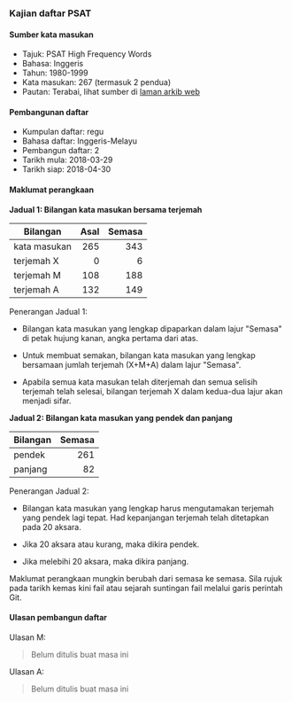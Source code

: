 ---
---

### Kajian daftar PSAT

#### Sumber kata masukan

* Tajuk: PSAT High Frequency Words
* Bahasa: Inggeris
* Tahun: 1980-1999
* Kata masukan: 267 (termasuk 2 pendua)
* Pautan: Terabai, lihat sumber di [laman arkib web][a]

#### Pembangunan daftar

* Kumpulan daftar: regu
* Bahasa daftar: Inggeris-Melayu
* Pembangun daftar: 2
* Tarikh mula: 2018-03-29
* Tarikh siap: 2018-04-30

#### Maklumat perangkaan

**Jadual 1: Bilangan kata masukan bersama terjemah**

| Bilangan     | Asal    | Semasa  |
| ------------ | -------:| -------:|
| kata masukan | 265     | 343     |
| terjemah X   | 0       | 6       |
| terjemah M   | 108     | 188     |
| terjemah A   | 132     | 149     |

Penerangan Jadual 1:

* Bilangan kata masukan yang lengkap dipaparkan dalam lajur
"Semasa" di petak hujung kanan, angka pertama dari atas.

* Untuk membuat semakan, bilangan kata masukan yang lengkap
bersamaan jumlah terjemah (X+M+A) dalam lajur "Semasa".

* Apabila semua kata masukan telah diterjemah dan semua
selisih terjemah telah selesai, bilangan terjemah X dalam
kedua-dua lajur akan menjadi sifar.

**Jadual 2: Bilangan kata masukan yang pendek dan panjang**

| Bilangan | Semasa  |
| -------- | -------:|
| pendek   | 261     |
| panjang  | 82      |

Penerangan Jadual 2:

* Bilangan kata masukan yang lengkap harus mengutamakan
terjemah yang pendek lagi tepat. Had kepanjangan terjemah
telah ditetapkan pada 20 aksara.

* Jika 20 aksara atau kurang, maka dikira pendek.

* Jika melebihi 20 aksara, maka dikira panjang.

Maklumat perangkaan mungkin berubah dari semasa ke semasa.
Sila rujuk pada tarikh kemas kini fail atau sejarah
suntingan fail melalui garis perintah Git.

#### Ulasan pembangun daftar

Ulasan M:

> Belum ditulis buat masa ini

Ulasan A:

> Belum ditulis buat masa ini

  [a]: https://web.archive.org/web/20170427204836/http://cabrinihigh.com/academics/psatwords
